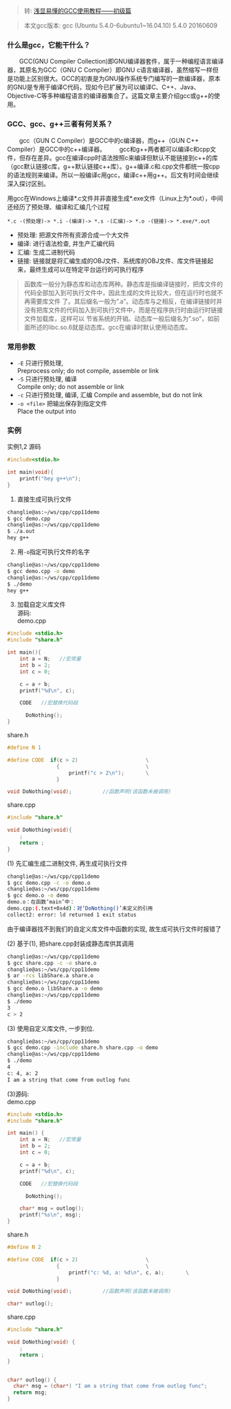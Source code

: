 > 转: [浅显易懂的GCC使用教程——初级篇](https://blog.csdn.net/qq_42475711/article/details/85224010)

> 本文gcc版本:  gcc (Ubuntu 5.4.0-6ubuntu1~16.04.10) 5.4.0 20160609

### 什么是gcc，它能干什么？
  GCC(GNU Compiler Collection)即GNU编译器套件，属于一种编程语言编译器，其原名为GCC（GNU C Compiler）即GNU c语言编译器，虽然缩写一样但是功能上区别很大。GCC的初衷是为GNU操作系统专门编写的一款编译器，原本的GNU是专用于编译C代码，现如今已扩展为可以编译C、C++、Java、Objective-C等多种编程语言的编译器集合了。这篇文章主要介绍gcc或g++的使用。

### GCC、gcc、g++三者有何关系？
  gcc（GUN C Compiler）是GCC中的c编译器，而g++（GUN C++ Compiler）是GCC中的c++编译器。
  gcc和g++两者都可以编译c和cpp文件，但存在差异。gcc在编译cpp时语法按照c来编译但默认不能链接到c++的库（gcc默认链接c库，g++默认链接c++库）。g++编译.c和.cpp文件都统一按cpp的语法规则来编译。所以一般编译c用gcc，编译c++用g++。后文有时间会继续深入探讨区别。

用gcc在Windows上编译*.c文件并非直接生成*.exe文件（Linux上为*.out），中间还经历了预处理、编译和汇编几个过程
```
*.c -(预处理)-> *.i -(编译)-> *.s -(汇编)-> *.o -(链接)-> *.exe/*.out
```
- 预处理: 把源文件所有资源合成一个大文件
- 编译: 进行语法检查, 并生产汇编代码
- 汇编: 生成二进制代码
- 链接: 链接就是将汇编生成的OBJ文件、系统库的OBJ文件、库文件链接起来，最终生成可以在特定平台运行的可执行程序
> 函数库一般分为静态库和动态库两种。静态库是指编译链接时，把库文件的代码全部加入到可执行文件中，因此生成的文件比较大，但在运行时也就不再需要库文件 了。其后缀名一般为”.a”。动态库与之相反，在编译链接时并没有把库文件的代码加入到可执行文件中，而是在程序执行时由运行时链接文件加载库，这样可以 节省系统的开销。动态库一般后缀名为”.so”，如前面所述的libc.so.6就是动态库。gcc在编译时默认使用动态库。

### 常用参数
- `-E` 只进行预处理,   
Preprocess only; do not compile, assemble or link   
- `-S` 只进行预处理, 编译   
Compile only; do not assemble or link   
- `-c` 只进行预处理, 编译, 汇编
Compile and assemble, but do not link   
- `-o <file>`  把输出保存到指定文件   
Place the output into <file>


### 实例
实例1,2 源码
```cpp
#include<stdio.h>

int main(void){
    printf("hey g++\n");
}
```

1. 直接生成可执行文件
```bash
changlie@as:~/ws/cpp/cpp11demo
$ gcc demo.cpp
changlie@as:~/ws/cpp/cpp11demo
$ ./a.out
hey g++
```

2. 用`-o`指定可执行文件的名字
```bash
changlie@as:~/ws/cpp/cpp11demo
$ gcc demo.cpp -o demo
changlie@as:~/ws/cpp/cpp11demo
$ ./demo
hey g++
```

3. 加载自定义库文件   
源码:   
demo.cpp
```cpp
#include <stdio.h>
#include "share.h"

int main(){
    int a = N;   //宏常量
    int b = 2;
    int c = 0;

    c = a + b;
    printf("%d\n", c);

    CODE   //宏替换代码段

	  DoNothing();
}
```
share.h
```cpp
#define N 1

#define CODE  if(c > 2)                      \
                {                            \
                    printf("c > 2\n");       \
                }

void DoNothing(void);          //函数声明(该函数未被调用)
```
share.cpp
```cpp
#include "share.h"

void DoNothing(void){
    ;
    return ;
}
```
(1) 先汇编生成二进制文件, 再生成可执行文件
```bash
changlie@as:~/ws/cpp/cpp11demo
$ gcc demo.cpp -c -o demo.o
changlie@as:~/ws/cpp/cpp11demo
$ gcc demo.o -o demo
demo.o：在函数‘main’中：
demo.cpp:(.text+0x4d)：对‘DoNothing()’未定义的引用
collect2: error: ld returned 1 exit status
```
由于编译器找不到我们的自定义库文件中函数的实现, 故生成可执行文件时报错了

(2) 基于(1), 把share.cpp封装成静态库供其调用
```bash
changlie@as:~/ws/cpp/cpp11demo
$ gcc share.cpp -c -o share.o
changlie@as:~/ws/cpp/cpp11demo
$ ar -rcs libShare.a share.o
changlie@as:~/ws/cpp/cpp11demo
$ gcc demo.o libShare.a -o demo
changlie@as:~/ws/cpp/cpp11demo
$ ./demo
3
c > 2
```

(3) 使用自定义库文件, 一步到位.
```bash
changlie@as:~/ws/cpp/cpp11demo
$ gcc demo.cpp -include share.h share.cpp -o demo
changlie@as:~/ws/cpp/cpp11demo
$ ./demo
4
c: 4, a: 2
I am a string that come from outlog func
```
(3)源码:   
demo.cpp
```cpp
#include <stdio.h>
#include "share.h"

int main() {
    int a = N;   //宏常量
    int b = 2;
    int c = 0;

    c = a + b;
    printf("%d\n", c);

    CODE   //宏替换代码段

	  DoNothing();

    char* msg = outlog();
    printf("%s\n", msg);
}
```
share.h
```cpp
#define N 2

#define CODE  if(c > 2)                      \
                {                            \
                    printf("c: %d, a: %d\n", c, a);       \
                }

void DoNothing(void);          //函数声明(该函数未被调用)

char* outlog();
```
share.cpp
```cpp
#include "share.h"

void DoNothing(void) {
    ;
    return ;
}


char* outlog() {
  char* msg = (char*) "I am a string that come from outlog func";
  return msg;
}
```
